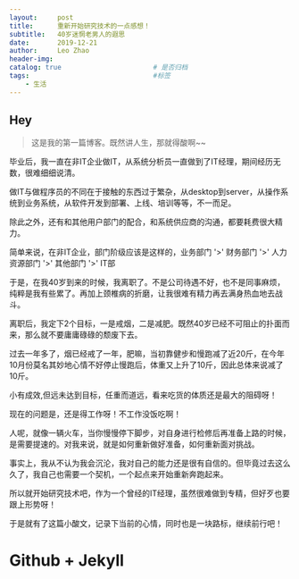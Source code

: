 ```yaml
---
layout:     post                   
title:      重新开始研究技术的一点感想！ 
subtitle:   40岁迷惘老男人的遐思  
date:       2019-12-21 
author:     Leo Zhao
header-img: 
catalog: true                       # 是否归档
tags:                               #标签
    - 生活
---
```


## Hey
>这是我的第一篇博客。既然讲人生，那就得酸啊~~

毕业后，我一直在非IT企业做IT，从系统分析员一直做到了IT经理，期间经历无数，很难细细说清。

做IT与做程序员的不同在于接触的东西过于繁杂，从desktop到server，从操作系统到业务系统，从软件开发到部署、上线、培训等等，不一而足。

除此之外，还有和其他用户部门的配合，和系统供应商的沟通，都要耗费很大精力。

简单来说，在非IT企业，部门阶级应该是这样的，业务部门 '>' 财务部门 '>' 人力资源部门 '>' 其他部门 '>' IT部


于是，在我40岁到来的时候，我离职了。不是公司待遇不好，也不是同事麻烦，纯粹是我有些累了。再加上颈椎病的折磨，让我很难有精力再去满身热血地去战斗。

离职后，我定下2个目标，一是戒烟，二是减肥。既然40岁已经不可阻止的扑面而来，那么就不要庸庸碌碌的颓废下去。

过去一年多了，烟已经戒了一年，肥嘛，当初靠健步和慢跑减了近20斤，在今年10月份莫名其妙地心情不好停止慢跑后，体重又上升了10斤，因此总体来说减了10斤。

小有成效,但远未达到目标，任重而道远，看来吃货的体质还是最大的阻碍呀！


现在的问题是，还是得工作呀！不工作没饭吃啊！

人呢，就像一辆火车，当你慢慢停下脚步，对自身进行检修后再准备上路的时候，是需要提速的。对我来说，就是如何重新做好准备，如何重新面对挑战。

事实上，我从不认为我会沉沦，我对自己的能力还是很有自信的。但毕竟过去这么久了，我自己也需要一个契机，一个起点来开始重新奔跑起来。

所以就开始研究技术吧，作为一个曾经的IT经理，虽然很难做到专精，但好歹也要跟上形势呀！

于是就有了这篇小酸文，记录下当前的心情，同时也是一块路标，继续前行吧！

# Github + Jekyll







